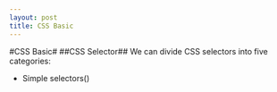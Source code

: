 ```yaml
---
layout: post
title: CSS Basic
---
```


#CSS Basic#
##CSS Selector##
We can divide CSS selectors into five categories:
* Simple selectors()
